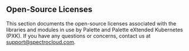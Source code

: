 ## Open-Source Licenses

This section documents the open-source licenses associated with the libraries and modules in use by Palette and Palette eXtended Kubernetes (PXK). If you have any questions or concerns, contact us at support@spectrocloud.com.
